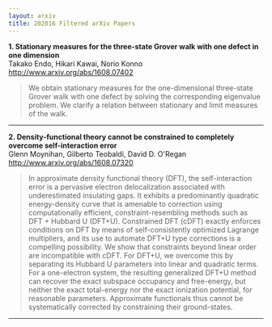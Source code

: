 ```yaml
---
layout: arxiv
title: 202016 Filtered arXiv Papers
---
```


**1.    Stationary measures for the three-state Grover walk with one defect in one dimension**  
Takako Endo, Hikari Kawai, Norio Konno  
http://www.arxiv.org/abs/1608.07402  
<blockquote>
<p>
We obtain stationary measures for the one-dimensional three-state Grover walk with one defect by solving the corresponding eigenvalue problem. We clarify a relation between stationary and limit measures of the walk.
</p>
</blockquote>

------

**2.    Density-functional theory cannot be constrained to completely overcome self-interaction error**  
Glenn Moynihan, Gilberto Teobaldi, David D. O'Regan  
http://www.arxiv.org/abs/1608.07320  
<blockquote>
<p>
In approximate density functional theory (DFT), the self-interaction error is a pervasive electron delocalization associated with underestimated insulating gaps. It exhibits a predominantly quadratic energy-density curve that is amenable to correction using computationally efficient, constraint-resembling methods such as DFT + Hubbard U (DFT+U). Constrained DFT (cDFT) exactly enforces conditions on DFT by means of self-consistently optimized Lagrange multipliers, and its use to automate DFT+U type corrections is a compelling possibility. We show that constraints beyond linear order are incompatible with cDFT. For DFT+U, we overcome this by separating its Hubbard U parameters into linear and quadratic terms. For a one-electron system, the resulting generalized DFT+U method can recover the exact subspace occupancy and free-energy, but neither the exact total-energy nor the exact ionization potential, for reasonable parameters. Approximate functionals thus cannot be systematically corrected by constraining their ground-states.
</p>
</blockquote>

------

